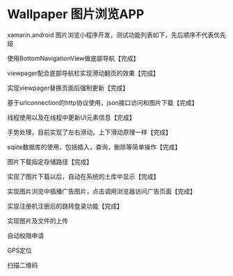 # Wallpaper 图片浏览APP
<p>xamarin.android 图片浏览小程序开发，测试功能列表如下，先后顺序不代表优先级</p>
<p>使用BottomNavigationView做底部导航【完成】</p>
<p>viewpager配合底部导航栏实现滑动翻页的效果【完成】</p>
<p>实现viewpager替换页面后强制更新【完成】</p>
<p>基于urlconnection的http协议使用，json接口访问和图片下载【完成】</p>
<p>线程使用以及在线程中更新UI元素信息【完成】</p>
<p>手势处理，目前实现了左右滑动，上下滑动原理一样【完成】</p>
<p>sqiite数据库的使用，包括插入，查询，删除等简单操作【完成】</p>
<p>图片下载指定存储路径【完成】</p>
<p>实现了图片下载以后，自动在系统的土库中显示【完成】</p>
<p>实现图片浏览中插播广告图片，点击调用浏览器访问广告页面【完成】</p>
<p>实现注册机注册后的跳转登录功能【完成】</p>
<p>实现图片及文件的上传</p>
<p>自动权限申请</p>
<p>GPS定位</p>
<p>扫描二维码</p>
